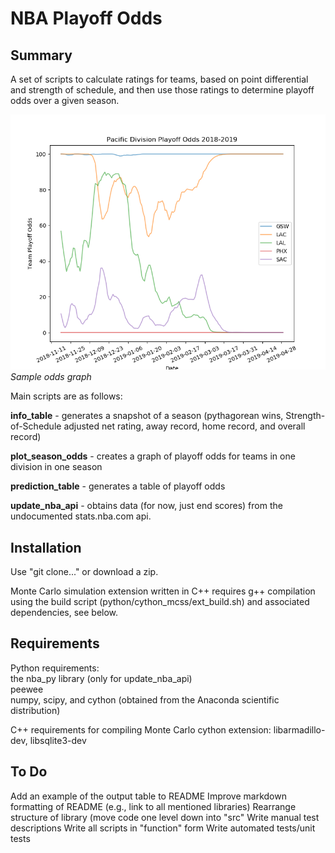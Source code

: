 # NBA Playoff Odds

## Summary 
A set of scripts to calculate ratings for teams, based on point differential and strength of schedule, and then use those ratings to determine playoff odds over a given season. 

![Playoff odds for Pacific Division, 2019](README_example.png) 
*Sample odds graph*

Main scripts are as follows:

**info_table** - generates a snapshot of a season (pythagorean wins, Strength-of-Schedule adjusted net rating, away record, home record, and overall record)

**plot_season_odds** - creates a graph of playoff odds for teams in one division in one season

**prediction_table** - generates a table of playoff odds

**update_nba_api** - obtains data (for now, just end scores) from the undocumented stats.nba.com api.

## Installation

Use "git clone..." or download a zip.

Monte Carlo simulation extension written in C++ requires g++ compilation using the build script (python/cython_mcss/ext_build.sh) and associated dependencies, see below.

## Requirements

Python requirements:  
the nba_py library (only for update_nba_api)  
peewee  
numpy, scipy, and cython (obtained from the Anaconda scientific distribution)  

C++ requirements for compiling Monte Carlo cython extension:
libarmadillo-dev, libsqlite3-dev

## To Do
Add an example of the output table to README
Improve markdown formatting of README (e.g., link to all mentioned libraries)
Rearrange structure of library (move code one level down into "src"
Write manual test descriptions
Write all scripts in "function" form 
Write automated tests/unit tests